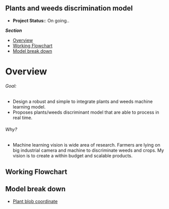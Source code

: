 ## Plants and weeds discrimination model 
- **Project Status:**: On going..

***Section***
- [Overview](#overview)
- [Working Flowchart](#working-flowchart)
- [Model break down](#model-break-down)


# Overview 
###### Goal: 
- Design a robust and simple to integrate plants and weeds machine learning model. 
- Proposes plants/weeds discriminant model that are able to process in real time. 

###### Why? 
- Machine learning vision is wide area of research. Farmers are lying on big industrial camera and machine to discriminate weeds and crops. My vision is to create a within budget and scalable products.


## Working Flowchart

## Model break down
- [Plant blob coordinate](./experiment/Plants-weeds-blob-detection.ipynb)